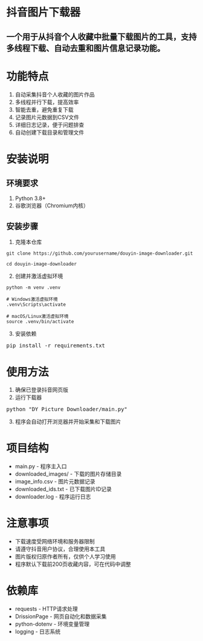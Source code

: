 # 抖音图片下载器
## 一个用于从抖音个人收藏中批量下载图片的工具，支持多线程下载、自动去重和图片信息记录功能。

# 功能特点
1. 自动采集抖音个人收藏的图片作品
2. 多线程并行下载，提高效率
3. 智能去重，避免重复下载
4. 记录图片元数据到CSV文件
5. 详细日志记录，便于问题排查
6. 自动创建下载目录和管理文件
# 安装说明
## 环境要求
1. Python 3.8+
2. 谷歌浏览器（Chromium内核）
## 安装步骤
1. 克隆本仓库
<pre><code>git clone https://github.com/yourusername/douyin-image-downloader.git

cd douyin-image-downloader</code></pre>
2. 创建并激活虚拟环境
<pre><code>python -m venv .venv
  
# Windows激活虚拟环境
.venv\Scripts\activate
  
# macOS/Linux激活虚拟环境
source .venv/bin/activate</code></pre>

3. 安装依赖
<pre>pip install -r requirements.txt</pre>

# 使用方法
1. 确保已登录抖音网页版
2. 运行下载器
<pre>python "DY Picture Downloader/main.py"</pre>
3. 程序会自动打开浏览器并开始采集和下载图片
# 项目结构
* main.py - 程序主入口
* downloaded_images/ - 下载的图片存储目录
* image_info.csv - 图片元数据记录
* downloaded_ids.txt - 已下载图片ID记录
* downloader.log - 程序运行日志
# 注意事项
* 下载速度受网络环境和服务器限制
* 请遵守抖音用户协议，合理使用本工具
* 图片版权归原作者所有，仅供个人学习使用
* 程序默认下载前200页收藏内容，可在代码中调整
# 依赖库
* requests - HTTP请求处理
* DrissionPage - 网页自动化和数据采集
* python-dotenv - 环境变量管理
* logging - 日志系统
